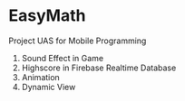 # EasyMath
Project UAS for Mobile Programming

1. Sound Effect in Game 
2. Highscore in Firebase Realtime Database
3. Animation
4. Dynamic View
